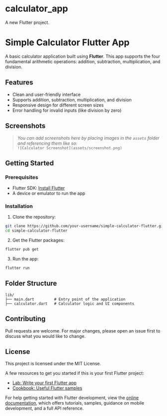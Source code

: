 # calculator_app

A new Flutter project.

# Simple Calculator Flutter App

A basic calculator application built using **Flutter**. This app supports the four fundamental arithmetic operations: addition, subtraction, multiplication, and division.

## Features

- Clean and user-friendly interface
- Supports addition, subtraction, multiplication, and division
- Responsive design for different screen sizes
- Error handling for invalid inputs (like division by zero)

## Screenshots

> _You can add screenshots here by placing images in the `assets` folder and referencing them like so:_  
> `![Calculator Screenshot](assets/screenshot.png)`

## Getting Started

### Prerequisites

- Flutter SDK: [Install Flutter](https://flutter.dev/docs/get-started/install)
- A device or emulator to run the app

### Installation

1. Clone the repository:

```bash
git clone https://github.com/your-username/simple-calculator-flutter.git
cd simple-calculator-flutter
```

2. Get the Flutter packages:

```bash
flutter pub get
```

3. Run the app:

```bash
flutter run
```

## Folder Structure

```
lib/
├── main.dart         # Entry point of the application
├── calculator.dart   # Calculator logic and UI components
```

## Contributing

Pull requests are welcome. For major changes, please open an issue first to discuss what you would like to change.

## License

This project is licensed under the MIT License.

A few resources to get you started if this is your first Flutter project:

- [Lab: Write your first Flutter app](https://docs.flutter.dev/get-started/codelab)
- [Cookbook: Useful Flutter samples](https://docs.flutter.dev/cookbook)

For help getting started with Flutter development, view the
[online documentation](https://docs.flutter.dev/), which offers tutorials,
samples, guidance on mobile development, and a full API reference.

